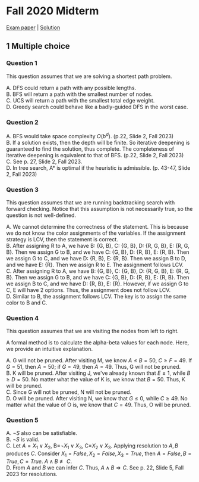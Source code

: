 # Fall 2020 Midterm

[Exam paper](https://workdrive.zohopublic.com.cn/file/gkbi5fad4380a813d48f99d9df5cde2d197d0) | [Solution](https://workdrive.zohopublic.com.cn/file/gkbi5bf5616489c8f4b8dbada61144848a392)

## 1 Multiple choice

### Question 1

This question assumes that we are solving a shortest path problem.

A. DFS could return a path with any possible lengths.  
B. BFS will return a path with the smallest number of nodes.  
C. UCS will return a path with the smallest total edge weight.  
D. Greedy search could behave like a badly-guided DFS in the worst case.

### Question 2

A. BFS would take space complexity $O(b^d)$. (p.22, Slide 2, Fall 2023)  
B. If a solution exists, then the depth will be finite. So iterative deepening is guaranteed to find the solution, thus complete. The completeness of iterative deepening is equivalent to that of BFS. (p.22, Slide 2, Fall 2023)  
C. See p. 27, Slide 2, Fall 2023.  
D. In tree search, A* is optimal if the heuristic is admissible. (p. 43-47, Slide 2, Fall 2023)

### Question 3

This question assumes that we are running backtracking search with forward checking. Notice that this assumption is not necessarily true, so the question is not well-defined.

A. We cannot determine the correctness of the statement. This is because we do not know the color assignments of the variables. If the assignment strategy is LCV, then the statement is correct.  
B. After assigning R to A, we have B: {G, B}, C: {G, B}, D: {R, G, B}, E: {R, G, B}. Then we assign G to B, and we have C: {G, B}, D: {R, B}, E: {R, B}. Then we assign G to C, and we have D: {R, B}, E: {R, B}. Then we assign B to D, and we have E: {R}. Then we assign R to E. The assignment follows LCV.  
C. After assigning R to A, we have B: {G, B}, C: {G, B}, D: {R, G, B}, E: {R, G, B}. Then we assign G to B, and we have C: {G, B}, D: {R, B}, E: {R, B}. Then we assign B to C, and we have D: {R, B}, E: {R}. However, if we assign G to C, E will have 2 options. Thus, the assignment does not follow LCV.  
D. Similar to B, the assignment follows LCV. The key is to assign the same color to B and C.

### Question 4

This question assumes that we are visiting the nodes from left to right.

A formal method is to calculate the alpha-beta values for each node. Here, we provide an intuitive explanation.

A. G will not be pruned. After visiting M, we know $A \leq B = 50$, $C \geq F = 49$. If $G = 51$, then $A = 50$; if $G = 49$, then $A = 49$. Thus, G will not be pruned.  
B. K will be pruned. After visiting J, we've already known that $E \leq 1$, while $B \geq D = 50$. No matter what the value of K is, we know that $B = 50$. Thus, K will be pruned.  
C. Since G will not be pruned, N will not be pruned.  
D. O will be pruned. After visiting N, we know that $G \leq 0$, while $C \geq 49$. No matter what the value of O is, we know that $C = 49$. Thus, O will be pruned.

### Question 5

A. $\neg S$ also can be satisfiable.  
B. $\neg S$ is valid.  
C. Let $A=X_1 \lor X_2$, B=$\neg X_1 \lor X_3$, C=$X_2 \lor X_3$. Applying resolution to $A, B$ produces $C$. Consider $X_1 = False, X_2 = False, X_3 = True$, then $A = False, B = True, C = True$. $A \land B \not \equiv C$.  
D. From $A$ and $B$ we can infer $C$. Thus, $A \land B \Rightarrow C$. See p. 22, Slide 5, Fall 2023 for resolutions.
